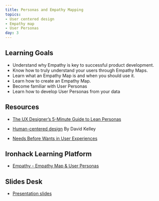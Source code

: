 ```yaml
---
title: Personas and Empathy Mapping
topics:
- User centered design
- Empathy map
- User Personas
day: 3
---
```


Learning Goals
--------------

- Understand why Empathy is key to successful product development.
- Know how to truly understand your users through Empathy Maps.
- Learn what an Empathy Map is and when you should use it.
- Learn how to create an Empathy Map.
- Become familiar with User Personas
- Learn how to develop User Personas from your data

Resources
---------
- [The UX Designer’s 5-Minute Guide to Lean Personas](https://www.uxpin.com/studio/blog/ux-designers-5-minute-guide-lean-personas/)

- [Human-centered design](https://www.ted.com/talks/david_kelley_on_human_centered_design#t-2995) By David Kelley

- [Needs Before Wants in User Experiences](https://www.interaction-design.org/literature/article/needs-before-wants-in-user-experiences-maslow-and-the-hierarchy-of-needs)


Ironhack Learning Platform
--------------------------
- [Empathy - Empathy Map & User Personas](http://learn.ironhack.com/#/learning_unit/7018)


Slides Desk
-----------
- [Presentation slides](https://docs.google.com/presentation/d/1GhCO1k6bzoiMVdw-sFMoMFzAAk4MvXaPQuSCmnhHIKk/edit#slide=id.g4123adfa1f_2_50)
